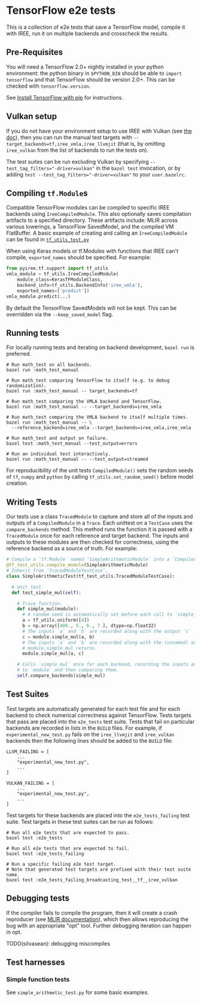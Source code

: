 # TensorFlow e2e tests

This is a collection of e2e tests that save a TensorFlow model, compile it with
IREE, run it on multiple backends and crosscheck the results.

## Pre-Requisites

You will need a TensorFlow 2.0+ nightly installed in your python environment:
the python binary in `$PYTHON_BIN` should be able to `import tensorflow` and
that TensorFlow should be version 2.0+. This can be checked with
`tensorflow.version`.

See [Install TensorFlow with pip](https://www.tensorflow.org/install/pip) for
instructions.

## Vulkan setup

If you do not have your environment setup to use IREE with Vulkan (see
[the doc](../../../docs/vulkan_and_spirv.md)), then you can run the manual test
targets with `--target_backends=tf,iree_vmla,iree_llvmjit` (that is, by omitting
`iree_vulkan` from the list of backends to run the tests on).

The test suites can be run excluding Vulkan by specifying
`--test_tag_filters="-driver=vulkan"` in the `bazel test` invocation, or by
adding `test --test_tag_filters="-driver=vulkan"` to your `user.bazelrc`.

## Compiling `tf.Module`s

Compatible TensorFlow modules can be compiled to specific IREE backends using
`IreeCompiledModule`. This also optionally saves compilation artifacts to a
specified directory. These artifacts include: MLIR across various lowerings, a
TensorFlow SavedModel, and the compiled VM FlatBuffer. A basic example of
creating and calling an `IreeCompiledModule` can be found in
[`tf_utils_test.py`](https://github.com/google/iree/blob/main/integrations/tensorflow/bindings/python/pyiree/tf/support/tf_utils_test.py)

When using Keras models or tf.Modules with functions that IREE can't compile,
`exported_names` should be specified. For example:

```python
from pyiree.tf.support import tf_utils
vmla_module = tf_utils.IreeCompiledModule(
    module_class=KerasTFModuleClass,
    backend_info=tf_utils.BackendInfo('iree_vmla'),
    exported_names=['predict'])
vmla_module.predict(...)
```

By default the TensorFlow SavedModels will not be kept. This can be overridden
via the `--keep_saved_model` flag.

## Running tests

For locally running tests and iterating on backend development, `bazel run` is
preferred.

```shell
# Run math_test on all backends.
bazel run :math_test_manual

# Run math_test comparing TensorFlow to itself (e.g. to debug randomization).
bazel run :math_test_manual -- target_backends=tf

# Run math_test comparing the VMLA backend and TensorFlow.
bazel run :math_test_manual -- --target_backends=iree_vmla

# Run math_test comparing the VMLA backend to itself multiple times.
bazel run :math_test_manual -- \
  --reference_backend=iree_vmla --target_backends=iree_vmla,iree_vmla

# Run math_test and output on failure.
bazel test :math_test_manual --test_output=errors

# Run an individual test interactively.
bazel run :math_test_manual -- --test_output=streamed
```

For reproducibility of the unit tests `CompiledModule()` sets the random seeds
of `tf`, `numpy` and `python` by calling `tf_utils.set_random_seed()` before
model creation.

## Writing Tests

Our tests use a class `TracedModule` to capture and store all of the inputs and
outputs of a `CompiledModule` in a `Trace`. Each unittest on a `TestCase` uses
the `compare_backends` method. This method runs the function it is passed with
a `TracedModule` once for each reference and target backend. The inputs and
outputs to these modules are then checked for correctness, using the reference
backend as a source of truth. For example:

```python
# Compile a `tf.Module` named `SimpleArithmeticModule` into a `CompiledModule`.
@tf_test_utils.compile_module(SimpleArithmeticModule)
# Inherit from `TracedModuleTestCase`.
class SimpleArithmeticTest(tf_test_utils.TracedModuleTestCase):

  # Unit test.
  def test_simple_mul(self):

    # Trace function.
    def simple_mul(module):
      # A random seed is automatically set before each call to `simple_mul`.
      a = tf_utils.uniform([4])
      b = np.array([400., 5., 6., 7.], dtype=np.float32)
      # The inputs `a` and `b` are recorded along with the output `c`
      c = module.simple_mul(a, b)
      # The inputs `a` and `b` are recorded along with the (unnamed) output
      # module.simple_mul returns.
      module.simple_mul(a, c)

    # Calls `simple_mul` once for each backend, recording the inputs and outputs
    # to `module` and then comparing them.
    self.compare_backends(simple_mul)
```

## Test Suites

Test targets are automatically generated for each test file and for each backend
to check numerical correctness against TensorFlow. Tests targets that pass are
placed into the `e2e_tests` test suite. Tests that fail on particular backends
are recorded in lists in the `BUILD` files. For example, if
`experimental_new_test.py` fails on the `iree_llvmjit` and `iree_vulkan`
backends then the following lines should be added to the `BUILD` file:

```build
LLVM_FAILING = [
    ...
    "experimental_new_test.py",
    ...
]

VULKAN_FAILING = [
    ...
    "experimental_new_test.py",
    ...
]
```

Test targets for these backends are placed into the `e2e_tests_failing` test
suite. Test targets in these test suites can be run as follows:

```shell
# Run all e2e tests that are expected to pass.
bazel test :e2e_tests

# Run all e2e tests that are expected to fail.
bazel test :e2e_tests_failing

# Run a specific failing e2e test target.
# Note that generated test targets are prefixed with their test suite name.
bazel test :e2e_tests_failing_broadcasting_test__tf__iree_vulkan
```

## Debugging tests

If the compiler fails to compile the program, then it will create a crash
reproducer (see [MLIR documentation](https://mlir.llvm.org/docs/WritingAPass/)),
which then allows reproducing the bug with an appropriate "opt" tool. Further
debugging iteration can happen in opt.

TODO(silvasean): debugging miscompiles

## Test harnesses

### Simple function tests

See `simple_arithmetic_test.py` for some basic examples.
